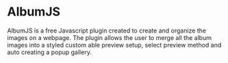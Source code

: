 # AlbumJS
AlbumJS is a free Javascript plugin created to create and organize the images on a webpage. The plugin allows the user to merge all the album images into a styled custom able preview setup, select preview method and auto creating a popup gallery.
